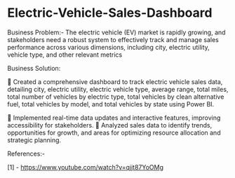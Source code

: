 # Electric-Vehicle-Sales-Dashboard

Business Problem:- The electric vehicle (EV) market is rapidly growing, and stakeholders need a robust system to effectively track and manage sales performance across various dimensions, including city, electric utility, vehicle type, and other relevant metrics 

Business Solution: 

 Created a comprehensive dashboard to track electric vehicle sales data, detailing city, electric utility, electric vehicle type, average range, total miles, total number of vehicles by electric type, total vehicles by clean alternative fuel, total vehicles by model, and total vehicles by state using Power BI.

 Implemented real-time data updates and interactive features, improving accessibility for stakeholders.  Analyzed sales data to identify trends, opportunities for growth, and areas for optimizing resource allocation and strategic planning.


References:- 

[1] - https://www.youtube.com/watch?v=qjjt87YoOMg
